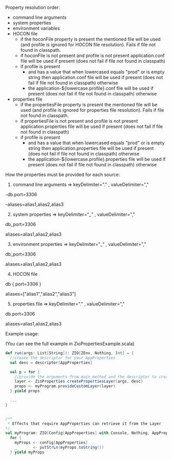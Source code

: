 
Property resolution order:
- command line arguments
- system properties
- environment variables
- HOCON file
    - if the hoconFile property is present the mentioned file will be used (and profile is ignored for HOCON file resolution). Fails if file not found in classpath.
    - if hoconFile is not present and profile is not present application.conf file will be used if present (does not fail if file not found in classpath)
    - if profile is present
        - and has a value that when lowercased equals "prod" or is empty string then application.conf file will be used if present (does not fail if file not found in classpath) otherwise
        - the application-${lowercase.profile}.conf file will be used if present (does not fail if file not found in classpath) otherwise
- properties file
    - if the propertiesFile property is present the mentioned file will be used (and profile is ignored for properties file resolution). Fails if file not found in classpath.
    - if propertiesFile is not present and profile is not present application.properties file will be used if present (does not fail if file not found in classpath)
    - if profile is present
        - and has a value that when lowercased equals "prod" or is empty string then application.properties file will be used if present (does not fail if file not found in classpath) otherwise
        - the application-${lowercase.profile}.properties file will be used if present (does not fail if file not found in classpath) otherwise


How the properties must be provided for each source:

1. command line arguments  => keyDelimiter="." , valueDelimiter="," 

-db.port=3306

-aliases=alias1,alias2,alias3

2. system properties => keyDelimiter="_" , valueDelimiter="," 

db_port=3306

aliases=alias1,alias2,alias3

3. environment properties => keyDelimiter="_" , valueDelimiter="," 

db_port=3306

aliases=alias1,alias2,alias3

4. HOCON file 

db {
  port=3306
}

aliases=["alias1","alias2","alias3"]

5. properties file => keyDelimiter="." , valueDelimiter="," 

db.port=3306

aliases=alias1,alias2,alias3


Example usage:

(You can see the full example in ZioPropertiesExample.scala)

```scala
def run(args: List[String]): ZIO[ZEnv, Nothing, Int] = {
  //create the descriptor for your AppProperties
  val desc = descriptor[AppProperties]

  val p = for {
    //provide the arguments from main method and the descriptor to create the Layer
    layer <- ZioProperties.createPropertiesLayer(args, desc)
    props <- myProgram.provideCustomLayer(layer)
  } yield props

  ...
}


/**
 * Effects that require AppProperties can retrieve it from the Layer
*/
val myProgram: ZIO[Config[AppProperties] with Console, Nothing, AppProperties] =
  for {
    myProps <- config[AppProperties]
    _       <- putStrLn(myProps.toString())
  } yield myProps
  
```

